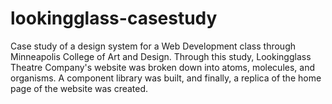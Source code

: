 # lookingglass-casestudy
Case study of a design system for a Web Development class through Minneapolis College of Art and Design. Through this study, Lookingglass Theatre Company's website was broken down into atoms, molecules, and organisms. A component library was built, and finally, a replica of the home page of the website was created.
